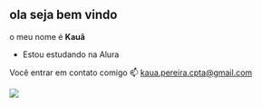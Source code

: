 ## ola seja bem vindo  

o meu nome é **Kauã**
- Estou estudando na Alura

Você entrar em contato comigo 📫
kaua.pereira.cpta@gmail.com

![](https://media.tenor.com/ex3PolhehqkAAAAi/joker-batman.gif)

